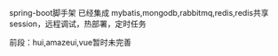 spring-boot脚手架
已经集成 mybatis,mongodb,rabbitmq,redis,redis共享session，远程调试，热部署，定时任务

前段：hui,amazeui,vue暂时未完善